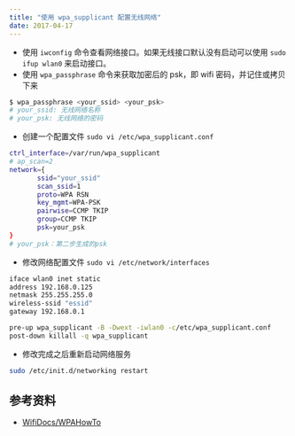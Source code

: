 ```yaml
---
title: "使用 wpa_supplicant 配置无线网络"
date: 2017-04-17
---
```


* 使用 `iwconfig` 命令查看网络接口。如果无线接口默认没有启动可以使用 `sudo ifup wlan0` 来启动接口。
* 使用 `wpa_passphrase` 命令来获取加密后的 psk，即 wifi 密码，并记住或拷贝下来
	
```bash
$ wpa_passphrase <your_ssid> <your_psk>
# your_ssid: 无线网络名称
# your_psk: 无线网络的密码
```
* 创建一个配置文件 `sudo vi /etc/wpa_supplicant.conf`
	
```bash
ctrl_interface=/var/run/wpa_supplicant
# ap_scan=2
network={
       ssid="your_ssid"
       scan_ssid=1
       proto=WPA RSN
       key_mgmt=WPA-PSK
       pairwise=CCMP TKIP
       group=CCMP TKIP
       psk=your_psk
}
# your_psk：第二步生成的psk
```
* 修改网络配置文件 `sudo vi /etc/network/interfaces`
	
```bash
iface wlan0 inet static
address 192.168.0.125
netmask 255.255.255.0
wireless-ssid "essid"
gateway 192.168.0.1

pre-up wpa_supplicant -B -Dwext -iwlan0 -c/etc/wpa_supplicant.conf
post-down killall -q wpa_supplicant
```
* 修改完成之后重新启动网络服务
	
```bash
sudo /etc/init.d/networking restart
```

## 参考资料

* [WifiDocs/WPAHowTo](https://help.ubuntu.com/community/WifiDocs/WPAHowTo)


